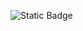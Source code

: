 ![Static Badge](https://img.shields.io/badge/Python-3.10-blue?style=for-the-badge&logo=Python&labelColor=%23242424&link=https%3A%2F%2Fwww.python.org%2F)
